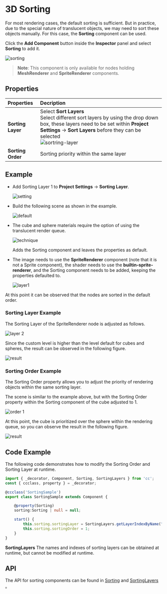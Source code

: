 # 3D Sorting

For most rendering cases, the default sorting is sufficient. But in practice, due to the special nature of translucent objects, we may need to sort these objects manually. For this case, the **Sorting** component can be used.

Click the **Add Component** button inside the **Inspector** panel and select **Sorting** to add it.

![sorting](sorting/sorting.png)

> **Note**: This component is only available for nodes holding **MeshRenderer** and **SpriteRenderer** components.

## Properties

| Properties | Decription |
| :-- | :-- |
| **Sorting Layer** | Select **Sort Layers** <br> Select different sort layers by using the drop down box, these layers need to be set within **Project Settings** -> **Sort Layers** before they can be selected  <br> ![sortring-layer](sorting/sorting-layer.png) |
| **Sorting Order** | Sorting priority within the same layer |

## Example

- Add Sorting Layer 1 to **Project Settings** -> **Sorting Layer**.

    ![setting](sorting/project-settings.png)

- Build the following scene as shown in the example.

    ![default](sorting/default-sort.png)

- The cube and sphere materials require the option of using the translucent render queue.

    ![technique](sorting/tech.png)

     Adds the Sorting component and leaves the properties as default.

- The image needs to use the **SpriteRenderer** component (note that it is not a Sprite component), the shader needs to use the **builtin-sprite-renderer**, and the Sorting component needs to be added, keeping the properties defaulted to.

    ![layer1](sorting/sprite-renderer-layer.png)

At this point it can be observed that the nodes are sorted in the default order.

### Sorting Layer Example

The Sorting Layer of the SpriteRenderer node is adjusted as follows.

![layer 2](sorting/sorting-layer1.png)

Since the custom level is higher than the level default for cubes and spheres, the result can be observed in the following figure.

![result](sorting/result-sorting-layer.png)

### Sorting Order Example

The Sorting Order property allows you to adjust the priority of rendering objects within the same sorting layer.

The scene is similar to the example above, but with the Sorting Order property within the Sorting component of the cube adjusted to 1.

![order 1](sorting/sorting-order1.png)

At this point, the cube is prioritized over the sphere within the rendering queue, so you can observe the result in the following figure.

![result](sorting/sorting-order1-result.png)

## Code Example

The following code demonstrates how to modify the Sorting Order and Sorting Layer at runtime.

```ts
import { _decorator, Component, Sorting, SortingLayers } from 'cc';
const { ccclass, property } = _decorator;

@ccclass('SortingSample')
export class SortingSample extends Component {

    @property(Sorting)
    sorting:Sorting | null = null;

    start() {
        this.sorting.sortingLayer = SortingLayers.getLayerIndexByName("Sorting Layer 1");
        this.sorting.sortingOrder = 1;
    }
}
```

**SortingLayers** The names and indexes of sorting layers can be obtained at runtime, but cannot be modified at runtime.

## API

The API for sorting components can be found in [Sorting](%__APIDOC__%/en/class/Sorting) and [SortingLayers](%__APIDOC__%/en/class/SortingLayers) 。
